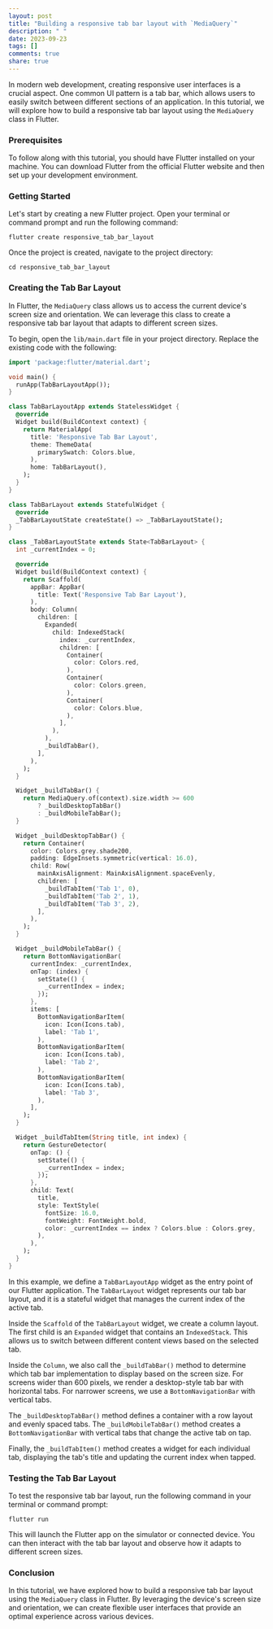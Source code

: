```yaml
---
layout: post
title: "Building a responsive tab bar layout with `MediaQuery`"
description: " "
date: 2023-09-23
tags: []
comments: true
share: true
---
```


In modern web development, creating responsive user interfaces is a crucial aspect. One common UI pattern is a tab bar, which allows users to easily switch between different sections of an application. In this tutorial, we will explore how to build a responsive tab bar layout using the `MediaQuery` class in Flutter.

### Prerequisites

To follow along with this tutorial, you should have Flutter installed on your machine. You can download Flutter from the official Flutter website and then set up your development environment.

### Getting Started

Let's start by creating a new Flutter project. Open your terminal or command prompt and run the following command:

```
flutter create responsive_tab_bar_layout
```

Once the project is created, navigate to the project directory:

```
cd responsive_tab_bar_layout
```

### Creating the Tab Bar Layout

In Flutter, the `MediaQuery` class allows us to access the current device's screen size and orientation. We can leverage this class to create a responsive tab bar layout that adapts to different screen sizes.

To begin, open the `lib/main.dart` file in your project directory. Replace the existing code with the following:

```dart
import 'package:flutter/material.dart';

void main() {
  runApp(TabBarLayoutApp());
}

class TabBarLayoutApp extends StatelessWidget {
  @override
  Widget build(BuildContext context) {
    return MaterialApp(
      title: 'Responsive Tab Bar Layout',
      theme: ThemeData(
        primarySwatch: Colors.blue,
      ),
      home: TabBarLayout(),
    );
  }
}

class TabBarLayout extends StatefulWidget {
  @override
  _TabBarLayoutState createState() => _TabBarLayoutState();
}

class _TabBarLayoutState extends State<TabBarLayout> {
  int _currentIndex = 0;

  @override
  Widget build(BuildContext context) {
    return Scaffold(
      appBar: AppBar(
        title: Text('Responsive Tab Bar Layout'),
      ),
      body: Column(
        children: [
          Expanded(
            child: IndexedStack(
              index: _currentIndex,
              children: [
                Container(
                  color: Colors.red,
                ),
                Container(
                  color: Colors.green,
                ),
                Container(
                  color: Colors.blue,
                ),
              ],
            ),
          ),
          _buildTabBar(),
        ],
      ),
    );
  }

  Widget _buildTabBar() {
    return MediaQuery.of(context).size.width >= 600
        ? _buildDesktopTabBar()
        : _buildMobileTabBar();
  }

  Widget _buildDesktopTabBar() {
    return Container(
      color: Colors.grey.shade200,
      padding: EdgeInsets.symmetric(vertical: 16.0),
      child: Row(
        mainAxisAlignment: MainAxisAlignment.spaceEvenly,
        children: [
          _buildTabItem('Tab 1', 0),
          _buildTabItem('Tab 2', 1),
          _buildTabItem('Tab 3', 2),
        ],
      ),
    );
  }

  Widget _buildMobileTabBar() {
    return BottomNavigationBar(
      currentIndex: _currentIndex,
      onTap: (index) {
        setState(() {
          _currentIndex = index;
        });
      },
      items: [
        BottomNavigationBarItem(
          icon: Icon(Icons.tab),
          label: 'Tab 1',
        ),
        BottomNavigationBarItem(
          icon: Icon(Icons.tab),
          label: 'Tab 2',
        ),
        BottomNavigationBarItem(
          icon: Icon(Icons.tab),
          label: 'Tab 3',
        ),
      ],
    );
  }

  Widget _buildTabItem(String title, int index) {
    return GestureDetector(
      onTap: () {
        setState(() {
          _currentIndex = index;
        });
      },
      child: Text(
        title,
        style: TextStyle(
          fontSize: 16.0,
          fontWeight: FontWeight.bold,
          color: _currentIndex == index ? Colors.blue : Colors.grey,
        ),
      ),
    );
  }
}
```

In this example, we define a `TabBarLayoutApp` widget as the entry point of our Flutter application. The `TabBarLayout` widget represents our tab bar layout, and it is a stateful widget that manages the current index of the active tab.

Inside the `Scaffold` of the `TabBarLayout` widget, we create a column layout. The first child is an `Expanded` widget that contains an `IndexedStack`. This allows us to switch between different content views based on the selected tab.

Inside the `Column`, we also call the `_buildTabBar()` method to determine which tab bar implementation to display based on the screen size. For screens wider than 600 pixels, we render a desktop-style tab bar with horizontal tabs. For narrower screens, we use a `BottomNavigationBar` with vertical tabs.

The `_buildDesktopTabBar()` method defines a container with a row layout and evenly spaced tabs. The `_buildMobileTabBar()` method creates a `BottomNavigationBar` with vertical tabs that change the active tab on tap.

Finally, the `_buildTabItem()` method creates a widget for each individual tab, displaying the tab's title and updating the current index when tapped.

### Testing the Tab Bar Layout

To test the responsive tab bar layout, run the following command in your terminal or command prompt:

```
flutter run
```

This will launch the Flutter app on the simulator or connected device. You can then interact with the tab bar layout and observe how it adapts to different screen sizes.

### Conclusion

In this tutorial, we have explored how to build a responsive tab bar layout using the `MediaQuery` class in Flutter. By leveraging the device's screen size and orientation, we can create flexible user interfaces that provide an optimal experience across various devices.